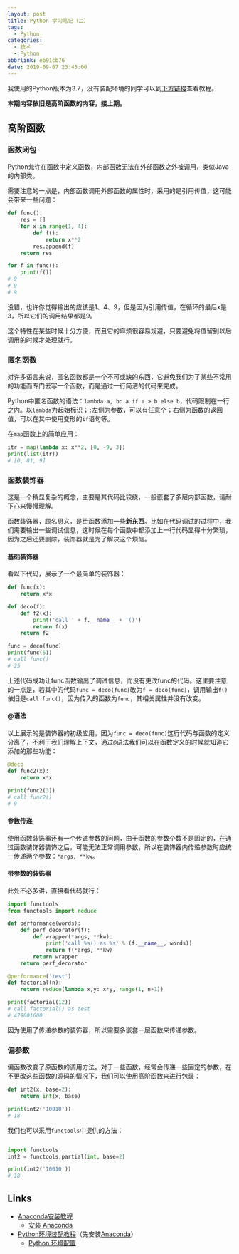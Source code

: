 ```yaml
---
layout: post
title: Python 学习笔记（二）
tags:
  - Python
categories:
  - 技术
  - Python
abbrlink: eb91cb76
date: 2019-09-07 23:45:00
---
```


我使用的Python版本为3.7，没有装配环境的同学可以到[下方链接](#Links)查看教程。

**本期内容依旧是高阶函数的内容，接上期。**

## 高阶函数

### 函数闭包

Python允许在函数中定义函数，内部函数无法在外部函数之外被调用，类似Java的内部类。

需要注意的一点是，内部函数调用外部函数的属性时，采用的是引用传值，这可能会带来一些问题：

```python
def func():
    res = []
    for x in range(1, 4):
        def f():
            return x**2
        res.append(f)
    return res

for f in func():
    print(f())
# 9
# 9
# 9
```

没错，也许你觉得输出的应该是1、4、9，但是因为引用传值，在循环的最后x是3，所以它们的调用结果都是9。

这个特性在某些时候十分方便，而且它的麻烦很容易规避，只要避免将值留到以后调用的时候才处理就行。

### 匿名函数

对许多语言来说，匿名函数都是一个不可或缺的东西，它避免我们为了某些不常用的功能而专门去写一个函数，而是通过一行简洁的代码来完成。

Python中匿名函数的语法：`lambda a, b: a if a > b else b`，代码限制在一行之内。以`lambda`为起始标识；`:`左侧为参数，可以有任意个；右侧为函数的返回值，可以在其中使用变形的`if`语句等。

在`map`函数上的简单应用：

```python
itr = map(lambda x: x**2, [0, -9, 3])
print(list(itr))
# [0, 81, 9]
```

### 函数装饰器

这是一个稍显复杂的概念，主要是其代码比较绕，一般嵌套了多层内部函数，请耐下心来慢慢理解。

函数装饰器，顾名思义，是给函数添加一些**新东西**。比如在代码调试的过程中，我们需要输出一些调试信息，这时候在每个函数中都添加上一行代码显得十分繁琐，因为之后还要删除，装饰器就是为了解决这个烦恼。

#### 基础装饰器

看以下代码，展示了一个最简单的装饰器：

```python
def func(x):
    return x*x

def deco(f):
    def f2(x):
        print('call ' + f.__name__ + '()')
        return f(x)
    return f2

func = deco(func)
print(func(5))
# call func()
# 25
```

上述代码成功让func函数输出了调试信息，而没有更改func的代码。这里要注意的一点是，若其中的代码`func = deco(func)`改为`f = deco(func)`，调用输出`f()`依旧是`call func()`，因为传入的函数为`func`，其相关属性并没有改变。

#### @语法

以上展示的是装饰器的初级应用，因为`func = deco(func)`这行代码与函数的定义分离了，不利于我们理解上下文，通过`@`语法我们可以在函数定义的时候就知道它添加的那些功能：

```python
@deco
def func2(x):
    return x*x

print(func2(3))
# call func2()
# 9
```

#### 参数传递

使用函数装饰器还有一个传递参数的问题，由于函数的参数个数不是固定的，在通过函数装饰器装饰之后，可能无法正常调用参数，所以在装饰器内传递参数时应统一传递两个参数：`*args, **kw`。

#### 带参数的装饰器

此处不必多讲，直接看代码就行：

```python
import functools
from functools import reduce

def performance(words):
    def perf_decorator(f):
        def wrapper(*args, **kw):
            print('call %s() as %s' % (f.__name__, words))
            return f(*args, **kw)
        return wrapper
    return perf_decorator

@performance('test')
def factorial(n):
    return reduce(lambda x,y: x*y, range(1, n+1))

print(factorial(12))
# call factorial() as test
# 479001600
```

因为使用了传递参数的装饰器，所以需要多嵌套一层函数来传递参数。

### 偏参数

偏函数改变了原函数的调用方法。对于一些函数，经常会传递一些固定的参数，在不更改这些函数的源码的情况下，我们可以使用高阶函数来进行包装：

```python
def int2(x, base=2):
    return int(x, base)

print(int2('10010'))
# 18
```

我们也可以采用`functools`中提供的方法：

```python

import functools
int2 = functools.partial(int, base=2)

print(int2('10010'))
# 18
```

## Links

* [Anaconda安装教程](https://wilfredshen.cn/article/d7e9d673/)
  * [安装 Anaconda](https://wilfredshen.cn/article/d7e9d673/)
* [Python环境装配教程](https://wilfredshen.cn/article/f1618c57/)（先安装[Anaconda](https://wilfredshen.cn/article/d7e9d673/)）
  * [Python 环境配置](https://wilfredshen.cn/article/f1618c57/)
